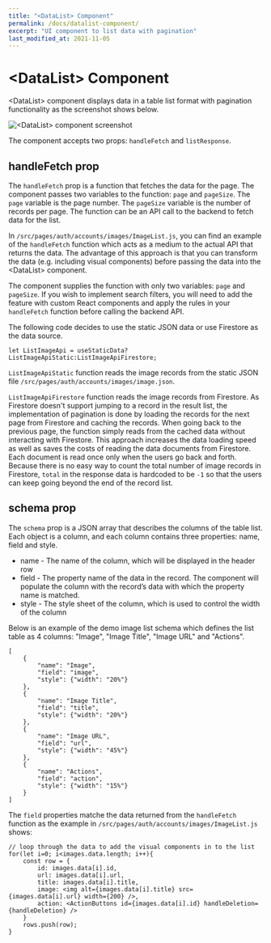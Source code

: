 ```yaml
---
title: "<DataList> Component"
permalink: /docs/datalist-component/
excerpt: "UI component to list data with pagination"
last_modified_at: 2021-11-05
---
```


# &lt;DataList&gt; Component

&lt;DataList&gt; component displays data in a table list format with pagination functionality as the screenshot shows below.

![&lt;DataList&gt; component screenshot](/assets/images/datalist-component-screenshot.png)

The component accepts two props: `handleFetch` and `listResponse`.

## handleFetch prop

The `handleFetch` prop is a function that fetches the data for the page. The component passes two variables to the function: `page` and `pageSize`. The `page` variable is the page number. The `pageSize` variable is the number of records per page. The function can be an API call to the backend to fetch data for the list.

In `/src/pages/auth/accounts/images/ImageList.js`, you can find an example of the `handleFetch` function which acts as a medium to the actual API that returns the data. The advantage of this approach is that you can transform the data (e.g. including visual components) before passing the data into the &lt;DataList&gt; component.

The component supplies the function with only two variables: `page` and `pageSize`. If you wish to implement search filters, you will need to add the feature with custom React components and apply the rules in your `handleFetch` function before calling the backend API.


The following code decides to use the static JSON data or use Firestore as the data source.
```
let ListImageApi = useStaticData?ListImageApiStatic:ListImageApiFirestore;
```

`ListImageApiStatic` function reads the image records from the static JSON file `/src/pages/auth/accounts/images/image.json`.

`ListImageApiFirestore` function reads the image records from Firestore. As Firestore doesn't support jumping to a record in the result list, the implementation of pagination is done by loading the records for the next page from Firestore and caching the records. When going back to the previous page, the function simply reads from the cached data without interacting with Firestore. This approach increases the data loading speed as well as saves the costs of reading the data documents from Firestore. Each document is read once only when the users go back and forth. Because there is no easy way to count the total number of image records in Firestore, `total` in the response data is hardcoded to be `-1` so that the users can keep going beyond the end of the record list.

## schema prop

The `schema` prop is a JSON array that describes the columns of the table list. Each object is a column, and each column contains three properties: name, field and style.

- name - The name of the column, which will be displayed in the header row
- field - The property name of the data in the record. The component will populate the column with the record’s data with which the property name is matched.
- style - The style sheet of the column, which is used to control the width of the column

Below is an example of the demo image list schema which defines the list table as 4 columns: "Image", "Image Title", "Image URL" and "Actions".

```
[
    {
        "name": "Image",
        "field": "image",
        "style": {"width": "20%"}
    },
    {
        "name": "Image Title",
        "field": "title",
        "style": {"width": "20%"}
    },
    {
        "name": "Image URL",
        "field": "url",
        "style": {"width": "45%"}
    },
    {
        "name": "Actions",
        "field": "action",
        "style": {"width": "15%"}
    }
]
```

The `field` properties matche the data returned from the `handleFetch` function as the example in `/src/pages/auth/accounts/images/ImageList.js` shows:
```
// loop through the data to add the visual components in to the list
for(let i=0; i<images.data.length; i++){
    const row = {
        id: images.data[i].id,
        url: images.data[i].url,
        title: images.data[i].title,
        image: <img alt={images.data[i].title} src={images.data[i].url} width={200} />,
        action: <ActionButtons id={images.data[i].id} handleDeletion={handleDeletion} />
    }
    rows.push(row);
}
``` 